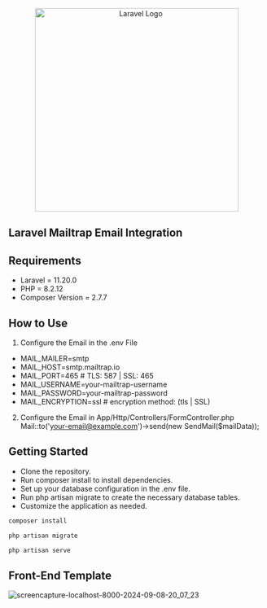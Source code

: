 <p align="center">
    <a href="https://laravel.com" target="_blank" style="display: inline-block;">
        <img src="https://raw.githubusercontent.com/laravel/art/master/logo-lockup/5%20SVG/2%20CMYK/1%20Full%20Color/laravel-logolockup-cmyk-red.svg" width="400" alt="Laravel Logo">
    </a>
</p>



## Laravel Mailtrap Email Integration

## Requirements
-  Laravel = 11.20.0
-  PHP = 8.2.12
-  Composer Version = 2.7.7

## How to Use

1)  Configure the Email in the .env File
-  MAIL_MAILER=smtp
-  MAIL_HOST=smtp.mailtrap.io
-  MAIL_PORT=465  # TLS: 587 | SSL: 465
-  MAIL_USERNAME=your-mailtrap-username
-  MAIL_PASSWORD=your-mailtrap-password
-  MAIL_ENCRYPTION=ssl  # encryption method: (tls | SSL)

2)  Configure the Email in App/Http/Controllers/FormController.php
   Mail::to('your-email@example.com')->send(new SendMail($mailData));

## Getting Started
-  Clone the repository.
-  Run composer install to install dependencies.
-  Set up your database configuration in the .env file.
-  Run php artisan migrate to create the necessary database tables.
-  Customize the application as needed.

```javascript
composer install
```

```javascript
php artisan migrate
```

```javascript
php artisan serve
```

## Front-End Template

![screencapture-localhost-8000-2024-09-08-20_07_23](https://github.com/user-attachments/assets/8dec9791-eadf-4c3f-8f33-31e78869ff4e)


